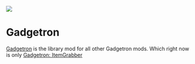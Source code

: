 [![](http://cf.way2muchnoise.eu/full_gadgetron_downloads.svg)](https://minecraft.curseforge.com/projects/gadgetron)
# Gadgetron
[Gadgetron](https://minecraft.curseforge.com/projects/gadgetron) is the library mod for all other Gadgetron mods. Which right now is only 
[Gadgetron: ItemGrabber](https://minecraft.curseforge.com/projects/gadgetron-itemgrabber)